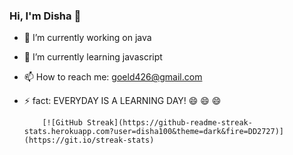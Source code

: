 ### Hi, I'm Disha 👋
- 🔭 I’m currently working on java
- 🌱 I’m currently learning javascript 
- 📫 How to reach me: 
     goeld426@gmail.com
- ⚡  fact: 
          EVERYDAY IS A LEARNING DAY! 😄 😄 😄 
          
          
          
          [![GitHub Streak](https://github-readme-streak-stats.herokuapp.com?user=disha100&theme=dark&fire=DD2727)](https://git.io/streak-stats)
          
<!--
**disha100/disha100** is a ✨ _special_ ✨ repository because its `README.md` (this file) appears on your GitHub profile.

Here are some ideas to get you started:


- 👯 I’m looking to collaborate on ...
- 🤔 I’m looking for help with ...
- 💬 Ask me about ...
- 
- 😄 Pronouns: ...

-->
